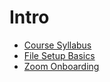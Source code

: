 # Intro

- [Course Syllabus](course-syllabus/README.md)
- [File Setup Basics](file-setup-basics/README.md)
- [Zoom Onboarding](zoom-onboarding/README.md)